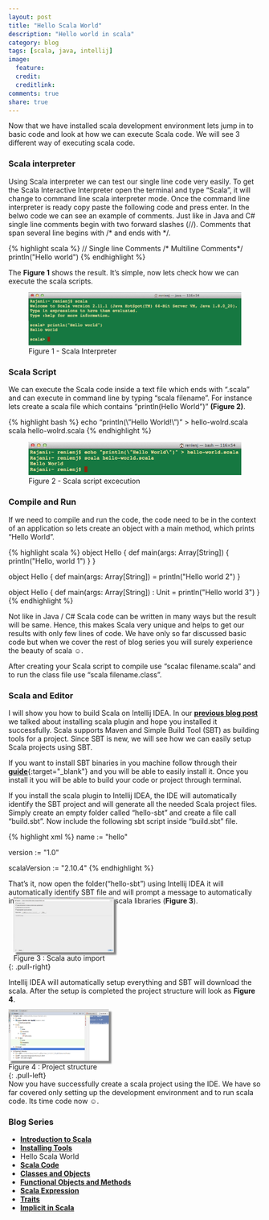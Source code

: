 ```yaml
---
layout: post
title: "Hello Scala World"
description: "Hello world in scala"
category: blog
tags: [scala, java, intellij]
image:
  feature:
  credit:
  creditlink:
comments: true
share: true
---
```


Now that we have installed scala development environment lets jump in to basic code and look at how we can execute Scala code. We will see 3 different way of executing scala code.

### Scala interpreter

Using Scala interpreter we can test our single line code very easily. To get the Scala Interactive Interpreter open the terminal and type “Scala”, it will change to command line scala interpreter mode.
Once the command line interpreter is ready copy paste the following code and press enter.
In the belwo code we can see an example of comments. Just like in Java and C# single line comments begin with two forward slashes (//). Comments that span several line begins with /* and ends with */.

{% highlight scala %}
// Single line Comments
/* Multiline Comments*/
println("Hello world")
{% endhighlight %}

The **Figure 1** shows the result. It’s simple, now lets check how we can execute the scala scripts.

<figure>
  <a href="/blog/interpreter-hello-world.png"><img src="/blog/interpreter-hello-world.png" alt="image"></a>
  <figcaption>Figure 1 - Scala Interpreter</figcaption>
</figure>

### Scala Script

We can execute the Scala code inside a text file which ends with “.scala” and can execute in command line by typing “scala filename”. For instance lets create a scala file which contains “println(Hello World”)”  **(Figure 2)**.

{% highlight bash %}
echo “println(\”Hello World!\”)” > hello-wolrd.scala
scala hello-wolrd.scala
{% endhighlight %}

<figure>
  <a href="/blog/commandline-scala-script.png"><img src="/blog/commandline-scala-script.png" alt="image"></a>
  <figcaption>Figure 2 - Scala script excecution</figcaption>
</figure>

### Compile and Run


If we need to compile and run the code, the code need to be in the context of an application so lets create an object with a main method, which prints “Hello World”.

{% highlight scala %}
object Hello {
  def main(args: Array[String]) {
    println("Hello, world 1")
  }
}

object Hello {
  def main(args: Array[String]) = println("Hello world 2")
}

object Hello {
  def main(args: Array[String]) : Unit = println("Hello world 3")
}
{% endhighlight %}

Not like in Java / C# Scala code can be written in many ways but the result will be same. Hence, this makes Scala very unique and helps to get our results with only few lines of code. We have only so far discussed basic code but when we cover the rest of blog series you will surely experience the beauty of scala ☺.

After creating your Scala script to compile use “scalac filename.scala” and to run the class file use “scala filename.class”.

### Scala and Editor

I will show you how to build Scala on Intellij IDEA. In our [**previous blog post**](/blog/installing-tools/) we talked about installing scala plugin and hope you installed it successfully. Scala supports Maven and Simple Build Tool (SBT) as building tools for a project. Since SBT is new, we will see how we can easily setup Scala projects using SBT.

If you want to install SBT binaries in you machine follow through their [**guide**](http://www.scala-sbt.org/documentation.html){:target="_blank"} and you will be able to easily install it. Once you install it you will be able to build your code or project through terminal.

If you install the scala plugin to Intellij IDEA, the IDE will automatically identify the SBT project and will generate all the needed Scala project files. Simply create an empty folder called “hello-sbt” and create a file call “build.sbt”. Now include the following sbt script inside “build.sbt” file.

{% highlight xml %}
name := "hello"

version := "1.0"

scalaVersion := "2.10.4"
{% endhighlight %}

That’s it, now open the folder(“hello-sbt”) using Intellij IDEA it will automatically identify SBT file and will prompt a message to automatically import all the need files and the scala libraries (**Figure 3**).

<figure style="margin: -30px 0px 0px 10px;">
  <a href="/blog/scala-auto-import.png"><img src="/blog/scala-auto-import.png" alt="image" style="box-shadow: 5px 5px 2.5px #888888;  max-width:200px;"></a>
  <figcaption>Figure 3 : Scala auto import</figcaption>
</figure>
{: .pull-right}


Intellij IDEA will automatically setup everything and SBT will download the scala. After the setup is completed the project structure will look as **Figure 4**.

<figure style="margin: -3px 10px -0px 0px;">
  <a href="/blog/scala-project-structure.png"><img src="/blog/scala-project-structure.png" alt="image" style="box-shadow: 5px 5px 2.5px #888888; max-width:200px;"></a>
  <figcaption>Figure 4 : Project structure</figcaption>
</figure>
{: .pull-left}
<br>
Now you have successfully create a scala project using the IDE.  We have so far covered only setting up the development environment and to run scala code. Its time code now ☺.


### Blog Series
* [**Introduction to Scala**](/articles/introduction-to-scala/)
* [**Installing Tools**](/blog/installing-tools/)
* Hello Scala World
* [**Scala Code**](/blog/scala-code/)
* [**Classes and Objects**](/blog/classes-and-objects/)
* [**Functional Objects and Methods**](/blog/functinal-objects-methods/)
* [**Scala Expression**](/blog/scala-expression/)
* [**Traits**](/blog/trait/)
* [**Implicit in Scala**](/blog/implicit/)